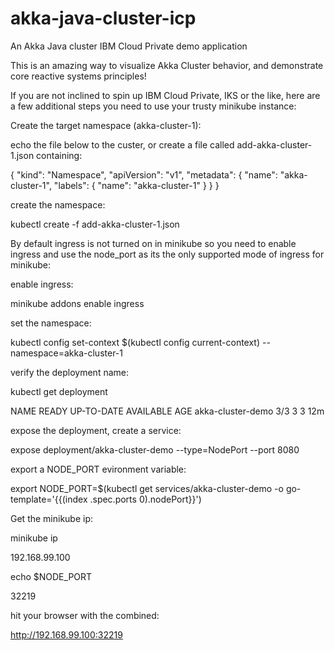 # akka-java-cluster-icp
An Akka Java cluster IBM Cloud Private demo application 


This is an amazing way to visualize Akka Cluster behavior, and demonstrate core reactive systems principles! 

If you are not inclined to spin up IBM Cloud Private, IKS or the like, here are a few additional steps you need to use your trusty minikube instance: 

Create the target namespace (akka-cluster-1): 

echo the file below to the custer, or create a file called  add-akka-cluster-1.json containing:

{
  "kind": "Namespace",
  "apiVersion": "v1",
  "metadata": {
    "name": "akka-cluster-1",
    "labels": {
      "name": "akka-cluster-1"
    }
  }
}

create the namespace: 

kubectl create -f add-akka-cluster-1.json

By default ingress is not turned on in minikube so you need to enable ingress and use the node_port as its the only supported mode of ingress for minikube:

enable ingress:

minikube addons enable ingress

set the namespace:

kubectl config set-context $(kubectl config current-context) --namespace=akka-cluster-1

verify the deployment name:

kubectl get deployment

NAME                READY   UP-TO-DATE   AVAILABLE   AGE
akka-cluster-demo   3/3     3            3           12m

expose the deployment, create a service: 

expose deployment/akka-cluster-demo --type=NodePort --port 8080

export a NODE_PORT evironment variable: 

export NODE_PORT=$(kubectl get services/akka-cluster-demo -o go-template='{{(index .spec.ports 0).nodePort}}')

Get the minikube ip:

minikube ip

192.168.99.100

echo $NODE_PORT

32219

hit your browser with the combined:

http://192.168.99.100:32219
